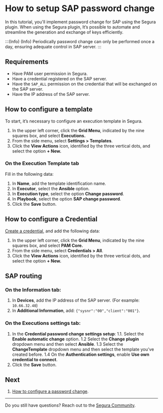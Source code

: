 # How to setup SAP password change

In this tutorial, you'll implement password change for SAP using the Segura plugin. When using the Segura plugin, It’s possible to automate and streamline the generation and exchange of keys efficiently.

:::(Info) (Info)
Periodically password change can only be performed once a day, ensuring adequate control in SAP server.
:::

## Requirements

- Have PAM user permission in Segura.
- Have a credential registered on the SAP server.
- Have the `SAP_ALL` permission on the credential that will be exchanged on the SAP server.
- Have the IP address of the SAP server.

## How to configure a template

To start, it’s necessary to configure an execution template in Segura.

1. In the upper left corner, click the **Grid Menu**, indicated by the nine squares box, and select **Executions.**
2. From the side menu, select **Settings > Templates**.
3. Click the **View Actions** icon, identified by the three vertical dots, and select the option **+ New.**

### On the **Execution Template** tab
Fill in the following data:

1. In **Name**, add the template identification name.
2. In **Executor**, select the **Ansible** option.
3. In **Execution type**, select the option **Change password**.
4. In **Playbook**, select the option **SAP change password**.
5. Click the **Save** button.

## How to configure a Credential

[Create a credential](/v4/docs/pam-how-to-set-up-a-credential-in-Segura), and add the following data:

1. In the upper left corner, click the **Grid Menu**, indicated by the nine squares box, and select **PAM Core.**
2. From the side menu, select **Credentials > All**.
3. Click the **View Actions** icon, identified by the three vertical dots, and select the option **+ New.**

## SAP routing

### On the Information tab:

1. In **Devices**, add the IP address of the SAP server. (For example: `10.66.32.40`)
2. In **Additional Information**, add: `{"sysnr":"00","client":"001"}`.

### On the **Executions settings** tab:

1. In the **Credential password change settings setup**:
    1.1. Select the **Enable automatic change** option.
    1.2 Select the **Change plugin** dropdown menu and then select **Ansible**.
    1.3 Select the **ChangeTemplate** dropdown menu and then select the template you’ve created before.
    1.4 On the **Authentication settings**, enable **Use own credential to connect**.
2. Click the **Save** button.

## Next

1. [How to configure a password change](/v4/docs/password-change-operations).

***
Do you still have questions? Reach out to the [Segura Community](https://community.Segura.io/).